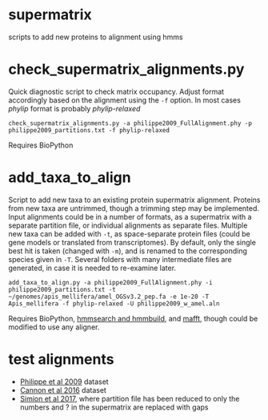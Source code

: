 # supermatrix #
scripts to add new proteins to alignment using hmms

# check_supermatrix_alignments.py #
Quick diagnostic script to check matrix occupancy. Adjust format accordingly based on the alignment using the `-f` option. In most cases *phylip* format is probably *phylip-relaxed*

`check_supermatrix_alignments.py -a philippe2009_FullAlignment.phy -p philippe2009_partitions.txt -f phylip-relaxed`

Requires BioPython

# add_taxa_to_align #
Script to add new taxa to an existing protein supermatrix alignment. Proteins from new taxa are untrimmed, though a trimming step may be implemented. Input alignments could be in a number of formats, as a supermatrix with a separate partition file, or individual alignments as separate files. Multiple new taxa can be added with `-t`, as space-separate protein files (could be gene models or translated from transcriptomes). By default, only the single best hit is taken (changed with `-m`), and is renamed to the corresponding species given in `-T`. Several folders with many intermediate files are generated, in case it is needed to re-examine later.

`add_taxa_to_align.py -a philippe2009_FullAlignment.phy -i philippe2009_partitions.txt -t ~/genomes/apis_mellifera/amel_OGSv3.2_pep.fa -e 1e-20 -T Apis_mellifera -f phylip-relaxed -U philippe2009_w_amel.aln`

Requires BioPython, [hmmsearch and hmmbuild](http://hmmer.org/), and [mafft](http://mafft.cbrc.jp/alignment/software/source.html), though could be modified to use any aligner.

# test alignments #
* [Philippe et al 2009](https://www.sciencedirect.com/science/article/pii/S0960982209008057) dataset
* [Cannon et al 2016](http://www.nature.com/nature/journal/v530/n7588/full/nature16520.html) dataset
* [Simion et al 2017](https://github.com/psimion/SuppData_Metazoa_2017), where partition file has been reduced to only the numbers and ? in the supermatrix are replaced with gaps
